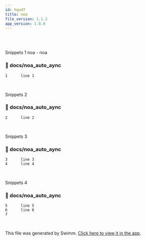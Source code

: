 ```yaml
---
id: hqud7
title: noa
file_version: 1.1.2
app_version: 1.8.0
---
```


<br/>

<br/>

Snippets 1 noa - noa
<!-- NOTE-swimm-snippet: the lines below link your snippet to Swimm -->
### 📄 docs/noa_auto_aync
```
1      line 1
```

<br/>

Snippets 2
<!-- NOTE-swimm-snippet: the lines below link your snippet to Swimm -->
### 📄 docs/noa_auto_aync
```
2      line 2
```

<br/>

Snippets 3
<!-- NOTE-swimm-snippet: the lines below link your snippet to Swimm -->
### 📄 docs/noa_auto_aync
```
3      line 3
4      line 4
```

<br/>

Snippets 4
<!-- NOTE-swimm-snippet: the lines below link your snippet to Swimm -->
### 📄 docs/noa_auto_aync
```
5      line 5
6      line 6
7      
```

<br/>

This file was generated by Swimm. [Click here to view it in the app](https://swimm-web-app.web.app/repos/Z2l0aHViJTNBJTNBTm9hUmVwbyUzQSUzQU5vYW96ZXI=/docs/hqud7).
